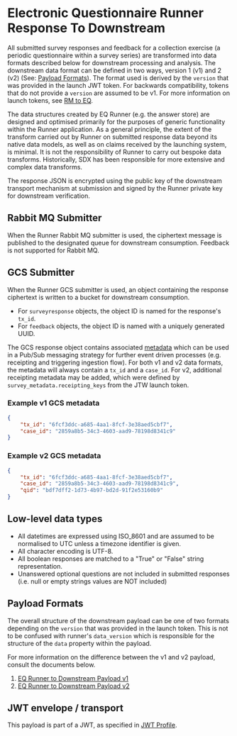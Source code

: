 # Electronic Questionnaire Runner Response To Downstream

All submitted survey responses and feedback for a collection exercise (a periodic questionnaire within a survey series) are transformed into data formats described below for downstream processing and analysis. The downstream data format can be defined in two ways, version 1 (v1) and 2 (v2) (See: [Payload Formats][payload_formats]). The format used is derived by the `version` that was provided in the launch JWT token. For backwards compatibility, tokens that do not provide a `version` are assumed to be v1. For more information on launch tokens, see [RM to EQ][rm_to_eq_runner].

The data structures created by EQ Runner (e.g. the answer store) are designed and optimised primarily for the purposes of generic functionality within the Runner application. As a general principle, the extent of the transform carried out by Runner on submitted response data beyond its native data models, as well as on claims received by the launching system, is minimal. It is not the responsibility of Runner to carry out bespoke data transforms. Historically, SDX has been responsible for more extensive and complex data transforms.

The response JSON is encrypted using the public key of the downstream transport mechanism at submission and signed by the Runner private key for downstream verification.

## Rabbit MQ Submitter

When the Runner Rabbit MQ submitter is used, the ciphertext message is published to the designated queue for downstream consumption. Feedback is not supported for Rabbit MQ.

## GCS Submitter

When the Runner GCS submitter is used, an object containing the response ciphertext is written to a bucket for downstream consumption.

- For `surveyresponse` objects, the object ID is named for the response's `tx_id`.
- For `feedback` objects, the object ID is named with a uniquely generated UUID.

The GCS response object contains associated [metadata][gcs_metadata] which can be used in a Pub/Sub messaging strategy for further event driven processes (e.g. receipting and triggering ingestion flow).
For both v1 and v2 data formats, the metadata will always contain a `tx_id` and a `case_id`.
For v2, additional receipting metadata may be added, which were defined by `survey_metadata.receipting_keys` from the JTW launch token.

### Example v1 GCS metadata

```json
{
	"tx_id": "6fcf3ddc-a685-4aa1-8fcf-3e38aed5cbf7",
	"case_id": "2859a8b5-34c3-4603-aad9-78198d8341c9"
}
```

### Example v2 GCS metadata

```json
{
	"tx_id": "6fcf3ddc-a685-4aa1-8fcf-3e38aed5cbf7",
	"case_id": "2859a8b5-34c3-4603-aad9-78198d8341c9",
	"qid": "bdf7dff2-1d73-4b97-bd2d-91f2e53160b9"
}
```

## Low-level data types

- All datetimes are expressed using ISO_8601 and are assumed to be normalised to UTC unless a timezone identifier is given.
- All character encoding is UTF-8.
- All boolean responses are matched to a "True" or "False" string representation.
- Unanswered optional questions are not included in submitted responses (i.e. null or empty strings values are NOT included)

## Payload Formats

The overall structure of the downstream payload can be one of two formats depending on the `version` that was provided in the launch token. This is not to be confused with runner's `data_version` which is responsible for the structure of the `data` property within the payload.

For more information on the difference between the v1 and v2 payload, consult the documents below.

1. [EQ Runner to Downstream Payload v1][eq_runner_to_downstream_payload_v1]
2. [EQ Runner to Downstream Payload v2][eq_runner_to_downstream_payload_v2]

## JWT envelope / transport

This payload is part of a JWT, as specified in [JWT Profile][jwt_profile].

[gcs_metadata]: https://cloud.google.com/storage/docs/viewing-editing-metadata "GCS Metadata"
[jwt_profile]: jwt_profile.md "JWT Profile Definition"
[eq_runner_to_downstream_payload_v1]: eq_runner_to_downstream_payload_v1.md "EQ to Downstream Runner Payload v1 Definition"
[eq_runner_to_downstream_payload_v2]: eq_runner_to_downstream_payload_v2.md "EQ to Downstream Runner Payload v2 Definition"
[rm_to_eq_runner]: respondent_management_to_electronic_questionnaire_runner.md "RM to EQ Runner"
[payload_formats]: electronic_questionnaire_runner_to_downstream#payload-formats "Payload Formats"
